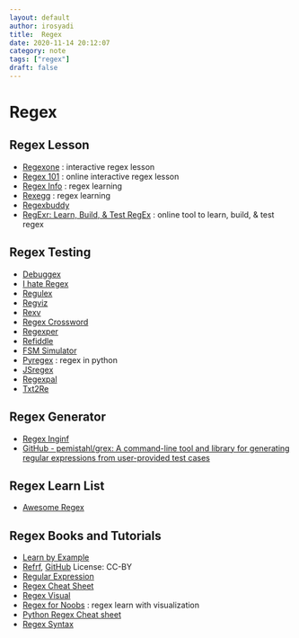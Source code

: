 ```yaml
---
layout: default
author: irosyadi
title:  Regex
date: 2020-11-14 20:12:07
category: note
tags: ["regex"]
draft: false
---
```


# Regex

## Regex Lesson
- [Regexone](https://regexone.com/) : interactive regex lesson
- [Regex 101](https://regex101.com/) : online interactive regex lesson
- [Regex Info](https://www.regular-expressions.info/) : regex learning
- [Rexegg](https://rexegg.com/) : regex learning
- [Regexbuddy](https://www.regexbuddy.com/)
- [RegExr: Learn, Build, & Test RegEx](https://regexr.com/) : online tool to learn, build, & test regex

## Regex Testing
- [Debuggex](https://www.debuggex.com/)
- [I hate Regex](https://ihateregex.io/)
- [Regulex](https://jex.im/regulex/)
- [Regviz](https://regviz.org/)
- [Rexv](https://www.rexv.org/)
- [Regex Crossword](https://regexcrossword.com/)
- [Regexper](https://regexper.com/)
- [Refiddle](https://refiddle.com/)
- [FSM Simulator](https://ivanzuzak.info/noam/webapps/fsm_simulator/)
- [Pyregex](https://www.pyregex.com/) : regex in python
- [JSregex](https://jsregex.com/)
- [Regexpal](https://www.regexpal.com/)
- [Txt2Re](https://www.txt2re.com/index_php3.html)

## Regex Generator
- [Regex Inginf](https://regex.inginf.units.it/)
- [GitHub - pemistahl/grex: A command-line tool and library for generating regular expressions from user-provided test cases](https://github.com/pemistahl/grex)

## Regex Learn List
- [Awesome Regex](https://github.com/aloisdg/awesome-regex)

## Regex Books and Tutorials
- [Learn by Example](https://learnbyexample.github.io/books/)
- [Refrf](https://refrf.shreyasminocha.me/), [GitHub](https://github.com/shreyasminocha/regex-for-regular-folk) License: CC-BY
- [Regular Expression](https://www.princeton.edu/~mlovett/reference/Regular-Expressions.pdf)
- [Regex Cheat Sheet](https://cheatography.com/davechild/cheat-sheets/regular-expressions/)
- [Regex Visual](https://amitness.com/regex/)
- [Regex for Noobs](https://www.janmeppe.com/blog/regex-for-noobs/) : regex learn with visualization
- [Python Regex Cheat sheet](https://learnbyexample.github.io/python-regex-cheatsheet/)
- [Regex Syntax](https://www.greenend.org.uk/rjk/tech/regexp.html)
